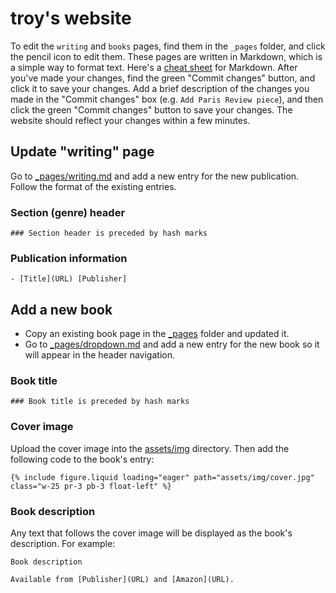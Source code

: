 # troy's website

To edit the `writing` and `books` pages, find them in the `_pages` folder, and click the pencil icon to edit them. These pages are written in Markdown, which is a simple way to format text. Here's a [cheat sheet](https://www.markdownguide.org/cheat-sheet/) for Markdown. After you've made your changes, find the green "Commit changes" button, and click it to save your changes. Add a brief description of the changes you made in the "Commit changes" box (e.g. `Add Paris Review piece`), and then click the green "Commit changes" button to save your changes. The website should reflect your changes within a few minutes.

## Update "writing" page

Go to [\_pages/writing.md](_pages/writing.md) and add a new entry for the new publication. Follow the format of the existing entries.

### Section (genre) header

```
### Section header is preceded by hash marks
```

### Publication information

```
- [Title](URL) [Publisher]
```

## Add a new book

- Copy an existing book page in the [_pages](/_pages) folder and updated it.
- Go to [\_pages/dropdown.md](_pages/dropdown.md) and add a new entry for the new book so it will appear in the header navigation.

### Book title

```
### Book title is preceded by hash marks
```

### Cover image

Upload the cover image into the [assets/img](assets/img) directory. Then add the following code to the book's entry:

```
{% include figure.liquid loading="eager" path="assets/img/cover.jpg" class="w-25 pr-3 pb-3 float-left" %}
```

### Book description

Any text that follows the cover image will be displayed as the book's description. For example:

```
Book description

Available from [Publisher](URL) and [Amazon](URL).
```

